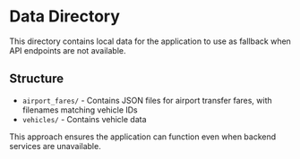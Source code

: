 
# Data Directory

This directory contains local data for the application to use as fallback when API endpoints are not available.

## Structure

- `airport_fares/` - Contains JSON files for airport transfer fares, with filenames matching vehicle IDs
- `vehicles/` - Contains vehicle data 

This approach ensures the application can function even when backend services are unavailable.
